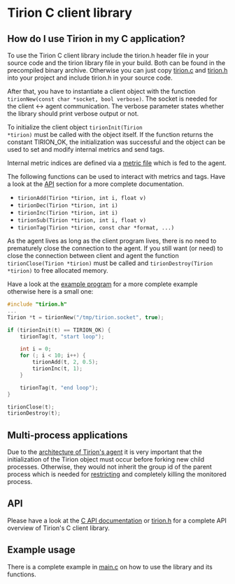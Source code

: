 # Tirion C client library

## How do I use Tirion in my C application?

To use the Tirion C client library include the tirion.h header file in your source code and the tirion library file in your build. Both can be found in the precompiled binary archive. Otherwise you can just copy [tirion.c](/clients/c-client/tirion.c) and [tirion.h](/clients/c-client/tirion.h) into your project and include tirion.h in your source code.

After that, you have to instantiate a client object with the function <code>tirionNew(const char *socket, bool verbose)</code>. The socket is needed for the client <-> agent communication. The verbose parameter states whether the library should print verbose output or not.

To initialize the client object <code>tirionInit(Tirion *tirion)</code> must be called with the object itself. If the function returns the constant TIRION_OK, the initialization was successful and the object can be used to set and modify internal metrics and send tags.

Internal metric indices are defined via a [metric file](/#metric-file) which is fed to the agent.

The following functions can be used to interact with metrics and tags. Have a look at the [API](#api) section for a more complete documentation.

* <code>tirionAdd(Tirion *tirion, int i, float v)</code>
* <code>tirionDec(Tirion *tirion, int i)</code>
* <code>tirionInc(Tirion *tirion, int i)</code>
* <code>tirionSub(Tirion *tirion, int i, float v)</code>
* <code>tirionTag(Tirion *tirion, const char *format, ...)</code>

As the agent lives as long as the client program lives, there is no need to prematurely close the connection to the agent. If you still want (or need) to close the connection between client and agent the function <code>tirionClose(Tirion *tirion)</code> must be called and <code>tirionDestroy(Tirion *tirion)</code> to free allocated memory.

Have a look at the [example program](#example-usage) for a more complete example otherwise here is a small one:

```c
#include "tirion.h"
...
Tirion *t = tirionNew("/tmp/tirion.socket", true);

if (tirionInit(t) == TIRION_OK) {
	tirionTag(t, "start loop");

	int i = 0;
	for (; i < 10; i++) {
		tirionAdd(t, 2, 0.5);
		tirionInc(t, 1);
	}

	tirionTag(t, "end loop");
}

tirionClose(t);
tirionDestroy(t);
```

## Multi-process applications

Due to the [architecture of Tirion's agent](/#how-does-tirion-work) it is very important that the initialization of the Tirion object must occur before forking new child processes. Otherwise, they would not inherit the group id of the parent process which is needed for [restricting](/tirion-agent#limits) and completely killing the monitored process.

## API

Please have a look at the [C API documentation](/clients/c-client/doc/html/tirion_8h.html) or [tirion.h](/clients/c-client/tirion.h) for a complete API overview of Tirion's C client library.

## Example usage

There is a complete example in [main.c](/clients/c-client/main.c) on how to use the library and its functions.
